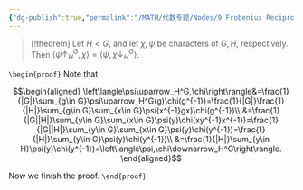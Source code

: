 ```yaml
---
{"dg-publish":true,"permalink":"/MATH/代数专题/Nodes/9 Frobenius Reciprocity/","dgPassFrontmatter":true}
---
```



> [!theorem]
> Let $H<G$, and let $\chi,\psi$ be characters of $G,H$, respectively. Then $\left\langle\psi\uparrow_H^G,\chi\right\rangle=\left\langle\psi,\chi\downarrow_H^G\right\rangle$.

`\begin{proof}`
Note that 

$$\begin{aligned}
\left\langle\psi\uparrow_H^G,\chi\right\rangle&=\frac{1}{|G|}\sum_{g\in G}\psi\uparrow_H^G(g)\chi(g^{-1})=\frac{1}{|G|}\frac{1}{|H|}\sum_{g\in G}\sum_{x\in G}\psi(x^{-1}gx)\chi(g^{-1})\\
&=\frac{1}{|G||H|}\sum_{y\in G}\sum_{x\in G}\psi(y)\chi(xy^{-1}x^{-1})=\frac{1}{|G||H|}\sum_{y\in G}\sum_{x\in G}\psi(y)\chi(y^{-1})=\frac{1}{|H|}\sum_{y\in G}\psi(y)\chi(y^{-1})\\
&=\frac{1}{|H|}\sum_{y\in H}\psi(y)\chi(y^{-1})=\left\langle\psi,\chi\downarrow_H^G\right\rangle.
\end{aligned}$$

Now we finish the proof.
`\end{proof}`





 